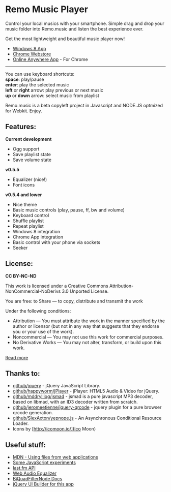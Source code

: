 Remo Music Player
=================

Control your local musics with your smartphone. Simple drag and drop your music folder into Remo.music and listen the best experience ever.

Get the most lightweight and beautiful music player now!

*	[Windows 8 App](http://apps.microsoft.com/windows/en-us/app/remo-music-player/da5568e7-e1e6-403c-b77f-11a98af53b68)
*	[Chrome Webstore](https://chrome.google.com/webstore/detail/remo-music-player/ajilpdcmebalpffmjjopcingplogifhb)
*	[Online Anywhere App](http://remomusic.herokuapp.com) - For Chrome

-----------------

You can use keyboard shortcuts:   
	**space**: play/pause   
	**enter**: play the selected music   
	**left** or **right** arrow: play previous or next music   
	**up** or **down** arrow: select music from playlist

Remo.music is a beta copyleft project in Javascript and NODE.JS optmized for Webkit. Enjoy.


Features:
---------
**Current development**
* Ogg support
* Save playlist state
* Save volume state

**v0.5.5**
*	Equalizer (nice!)
*	Font icons

**v0.5.4 and lower**
*	Nice theme
*	Basic music controls (play, pause, ff, bw and volume)
*	Keyboard control
*	Shuffle playlist
*	Repeat playlist
*	Windows 8 integration
*	Chrome App integration
*	Basic control with your phone via sockets
*	Seeker


License:
--------
**CC BY-NC-ND**

This work is licensed under a Creative Commons Attribution-NonCommercial-NoDerivs 3.0 Unported License.

You are free: to Share — to copy, distribute and transmit the work

Under the following conditions:

*	Attribution — You must attribute the work in the manner specified by the author or licensor (but not in any way that suggests that they endorse you or your use of the work).
*	Noncommercial — You may not use this work for commercial purposes.
*	No Derivative Works — You may not alter, transform, or build upon this work.

[Read more](http://creativecommons.org/licenses/by-nc-nd/3.0/legalcode)

Thanks to:
----------

* 	[github/jquery](https://github.com/jquery/jquery) - jQuery JavaScript Library.
*	[github/happyworm/jPlayer](https://github.com/happyworm/jPlayer) - jPlayer: HTML5 Audio & Video for jQuery.
*	[github/mddrylliog/jsmad](https://github.com/nddrylliog/jsmad) - jsmad is a pure javascript MP3 decoder, based on libmad, with an ID3 decoder written from scratch.
*	[github/jeromeetienne/jquery-qrcode](https://github.com/jeromeetienne/jquery-qrcode) - jquery plugin for a pure browser qrcode generation.
*	[github/SlexAxton/yepnope.js](https://github.com/SlexAxton/yepnope.js) - An Asynchronous Conditional Resource Loader.
*	Icons by [http://icomoon.io/](Ico Moon)

Useful stuff:
-------------

*	[MDN - Using files from web applications](https://developer.mozilla.org/en-US/docs/Using_files_from_web_applications)
*	[Some JavaScript experiments](https://github.com/migerh/js-experiments/tree/master/fileapi/)
*	[last.fm API](http://www.last.fm/api/)
*	[Web Audio Equalizer](http://helpknow.com/eq/)
*	[BiQuadFilterNode Docs](http://www.w3.org/2011/audio/drafts/1WD/WebAudio/#BiquadFilterNode-section)
*	[jQuery UI Builder for this app](http://jqueryui.com/download/#!version=1.10.3&themeParams=none&components=1110000000000000100000000000000000)
